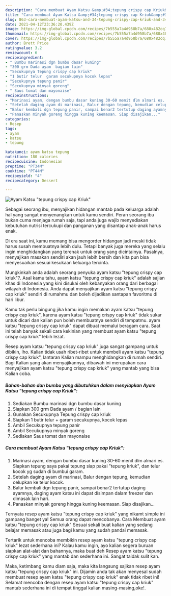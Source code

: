 ```yaml
---
description: "Cara membuat Ayam Katsu &amp;#34;tepung crispy cap Kriuk&amp;#34; yang enak dan Mudah Dibuat"
title: "Cara membuat Ayam Katsu &amp;#34;tepung crispy cap Kriuk&amp;#34; yang enak dan Mudah Dibuat"
slug: 863-cara-membuat-ayam-katsu-and-34-tepung-crispy-cap-kriuk-and-34-yang-enak-dan-mudah-dibuat
date: 2021-04-12T23:36:20.439Z
image: https://img-global.cpcdn.com/recipes/7b555a7a4d958b7a/680x482cq70/ayam-katsu-tepung-crispy-cap-kriuk-foto-resep-utama.jpg
thumbnail: https://img-global.cpcdn.com/recipes/7b555a7a4d958b7a/680x482cq70/ayam-katsu-tepung-crispy-cap-kriuk-foto-resep-utama.jpg
cover: https://img-global.cpcdn.com/recipes/7b555a7a4d958b7a/680x482cq70/ayam-katsu-tepung-crispy-cap-kriuk-foto-resep-utama.jpg
author: Brett Price
ratingvalue: 3.2
reviewcount: 6
recipeingredient:
- " Bumbu marinasi dgn bumbu dasar kuning"
- "300 grm Dada ayam  bagian lain"
- "Secukupnya Tepung crispy cap kriuk"
- "1 butir telur  garam secukupnya kocok lepas"
- "Secukupnya tepung panir"
- "Secukupnya minyak goreng"
- " Saus tomat dan mayonaise"
recipeinstructions:
- "Marinasi ayam, dengan bumbu dasar kuning 30-60 menit dlm almari es. Siapkan tepung saya pakai tepung siap pakai &#34;tepung kriuk&#34;, dan telur kocok yg sudah di bumbui garam."
- "Setelah daging ayam di marinasi, Balur dengan tepung, kemudian celupkan ke telur kocok."
- "Balur kembali dgn tepung panir, sampai benar2 tertutup daging ayamnya, daging ayam katsu ini dapat disimpan dalam freezer dan dimasak lain hari."
- "Panaskan minyak goreng hingga kuning keemasan. Siap disajikan..."
categories:
- Resep
tags:
- ayam
- katsu
- tepung

katakunci: ayam katsu tepung 
nutrition: 180 calories
recipecuisine: Indonesian
preptime: "PT34M"
cooktime: "PT44M"
recipeyield: "4"
recipecategory: Dessert

---
```



![Ayam Katsu &#34;tepung crispy cap Kriuk&#34;](https://img-global.cpcdn.com/recipes/7b555a7a4d958b7a/680x482cq70/ayam-katsu-tepung-crispy-cap-kriuk-foto-resep-utama.jpg)

Sebagai seorang ibu, menyajikan hidangan mantab pada keluarga adalah hal yang sangat menyenangkan untuk kamu sendiri. Peran seorang ibu bukan cuma menjaga rumah saja, tapi anda juga wajib menyediakan kebutuhan nutrisi tercukupi dan panganan yang disantap anak-anak harus enak.

Di era  saat ini, kamu memang bisa mengorder hidangan jadi meski tidak harus susah membuatnya lebih dulu. Tetapi banyak juga mereka yang selalu ingin menghidangkan yang terenak untuk orang yang dicintainya. Pasalnya, menyajikan masakan sendiri akan jauh lebih bersih dan kita pun bisa menyesuaikan sesuai kesukaan keluarga tercinta. 



Mungkinkah anda adalah seorang penyuka ayam katsu &#34;tepung crispy cap kriuk&#34;?. Asal kamu tahu, ayam katsu &#34;tepung crispy cap kriuk&#34; adalah sajian khas di Indonesia yang kini disukai oleh kebanyakan orang dari berbagai wilayah di Indonesia. Anda dapat menyajikan ayam katsu &#34;tepung crispy cap kriuk&#34; sendiri di rumahmu dan boleh dijadikan santapan favoritmu di hari libur.

Kamu tak perlu bingung jika kamu ingin memakan ayam katsu &#34;tepung crispy cap kriuk&#34;, karena ayam katsu &#34;tepung crispy cap kriuk&#34; tidak sukar untuk dicari dan kalian pun boleh membuatnya sendiri di tempatmu. ayam katsu &#34;tepung crispy cap kriuk&#34; dapat dibuat memalui beragam cara. Saat ini telah banyak sekali cara kekinian yang membuat ayam katsu &#34;tepung crispy cap kriuk&#34; lebih lezat.

Resep ayam katsu &#34;tepung crispy cap kriuk&#34; juga sangat gampang untuk dibikin, lho. Kalian tidak usah ribet-ribet untuk membeli ayam katsu &#34;tepung crispy cap kriuk&#34;, lantaran Kalian mampu menghidangkan di rumah sendiri. Bagi Kalian yang akan menyajikannya, dibawah ini merupakan cara menyajikan ayam katsu &#34;tepung crispy cap kriuk&#34; yang mantab yang bisa Kalian coba.

<!--inarticleads1-->

##### Bahan-bahan dan bumbu yang dibutuhkan dalam menyiapkan Ayam Katsu &#34;tepung crispy cap Kriuk&#34;:

1. Sediakan  Bumbu marinasi dgn bumbu dasar kuning
1. Siapkan 300 grm Dada ayam / bagian lain
1. Gunakan Secukupnya Tepung crispy cap kriuk
1. Siapkan 1 butir telur + garam secukupnya, kocok lepas
1. Ambil Secukupnya tepung panir
1. Ambil Secukupnya minyak goreng
1. Sediakan  Saus tomat dan mayonaise




<!--inarticleads2-->

##### Cara membuat Ayam Katsu &#34;tepung crispy cap Kriuk&#34;:

1. Marinasi ayam, dengan bumbu dasar kuning 30-60 menit dlm almari es. Siapkan tepung saya pakai tepung siap pakai &#34;tepung kriuk&#34;, dan telur kocok yg sudah di bumbui garam.
1. Setelah daging ayam di marinasi, Balur dengan tepung, kemudian celupkan ke telur kocok.
1. Balur kembali dgn tepung panir, sampai benar2 tertutup daging ayamnya, daging ayam katsu ini dapat disimpan dalam freezer dan dimasak lain hari.
1. Panaskan minyak goreng hingga kuning keemasan. Siap disajikan...




Ternyata resep ayam katsu &#34;tepung crispy cap kriuk&#34; yang nikamt simple ini gampang banget ya! Semua orang dapat mencobanya. Cara Membuat ayam katsu &#34;tepung crispy cap kriuk&#34; Sesuai sekali buat kalian yang sedang belajar memasak atau juga bagi kamu yang sudah pandai memasak.

Tertarik untuk mencoba membikin resep ayam katsu &#34;tepung crispy cap kriuk&#34; lezat sederhana ini? Kalau kamu ingin, ayo kalian segera buruan siapkan alat-alat dan bahannya, maka buat deh Resep ayam katsu &#34;tepung crispy cap kriuk&#34; yang mantab dan sederhana ini. Sangat taidak sulit kan. 

Maka, ketimbang kamu diam saja, maka kita langsung sajikan resep ayam katsu &#34;tepung crispy cap kriuk&#34; ini. Dijamin anda tak akan menyesal sudah membuat resep ayam katsu &#34;tepung crispy cap kriuk&#34; enak tidak ribet ini! Selamat mencoba dengan resep ayam katsu &#34;tepung crispy cap kriuk&#34; mantab sederhana ini di tempat tinggal kalian masing-masing,oke!.

